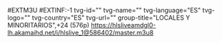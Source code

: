 #EXTM3U
#EXTINF:-1 tvg-id="" tvg-name="" tvg-language="ES" tvg-logo="" tvg-country="ES" tvg-url="" group-title="LOCALES Y MINORITARIOS",+24 (576p)
https://hlsliveamdgl0-lh.akamaihd.net/i/hlslive_1@586402/master.m3u8
